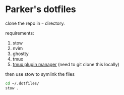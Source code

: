# Parker's dotfiles

clone the repo in `~` directory.

requirements:

1. stow
2. nvim
3. ghostty
4. tmux
5. [tmux plugin manager](https://github.com/tmux-plugins/tpm) (need to git clone this locally)

then use stow to symlink the files

```bash
cd ~/.dotfiles/
stow .
```

